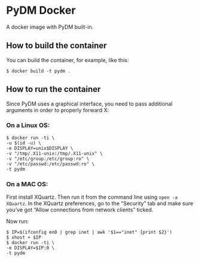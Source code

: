 
# PyDM Docker

A docker image with PyDM built-in.

## How to build the container

You can build the container, for example, like this:

```
$ docker build -t pydm .
```

## How to run the container

Since PyDM uses a graphical interface, you need to pass additional arguments in
order to properly forward X:

### On a Linux OS:

```
$ docker run -ti \
-u $(id -u) \
-e DISPLAY=unix$DISPLAY \
-v "/tmp/.X11-unix:/tmp/.X11-unix" \
-v "/etc/group:/etc/group:ro" \
-v "/etc/passwd:/etc/passwd:ro" \
-t pydm
```

### On a MAC OS:

First install XQuartz. Then run it from the command line using `open -a XQuartz`.
In the XQuartz preferences, go to the “Security” tab and make sure you’ve got
“Allow connections from network clients” ticked.

Now run:

```
$ IP=$(ifconfig en0 | grep inet | awk '$1=="inet" {print $2}')
$ xhost + $IP
$ docker run -ti \
-e DISPLAY=$IP:0 \
-t pydm
```
